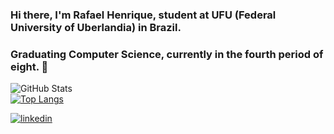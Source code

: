 ### Hi there, I'm Rafael Henrique, student at UFU (Federal University of Uberlandia) in Brazil. 
### Graduating Computer Science, currently in the fourth period of eight. 👋

<!--
**rafaelhguimaraes/rafaelhguimaraes** is a ✨ _special_ ✨ repository because its `README.md` (this file) appears on your GitHub profile.

Here are some ideas to get you started:

- 🔭 I’m currently working on ...
- 🌱 I’m currently learning ...
- 👯 I’m looking to collaborate on ...
- 🤔 I’m looking for help with ...
- 💬 Ask me about ...
- 📫 How to reach me: ...
- 😄 Pronouns: ...
- ⚡ Fun fact: ...
-->

![GitHub Stats](https://github-readme-stats.vercel.app/api?username=rafaelhguimaraes&theme=radical) <br>
[![Top Langs](https://github-readme-stats.vercel.app/api/top-langs/?username=rafaelhguimaraes)](https://github.com/anuraghazra/github-readme-stats) <br>

[![linkedin](https://img.shields.io/badge/linkedin-0A66C2?style=for-the-badge&logo=linkedin&logoColor=white)]([https://www.linkedin.com/](https://www.linkedin.com/in/rafaelhguimaraes/))
